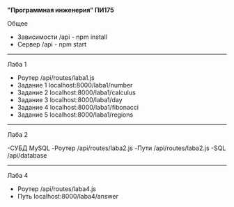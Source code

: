 **"Программная инженерия" ПИ175**

Общее

- Зависимости /api - npm install
- Сервер /api - npm start

---

Лаба 1

- Роутер /api/routes/laba1.js
- Задание 1 localhost:8000/laba1/number
- Задание 2 localhost:8000/laba1/calculus
- Задание 3 localhost:8000/laba1/day
- Задание 4 localhost:8000/laba1/fibonacci
- Задание 5 localhost:8000/laba1/regions

---

Лаба 2

-СУБД MySQL
-Роутер /api/routes/laba2.js
-Пути /api/routes/laba2.js
-SQL /api/database

---

Лаба 4

- Роутер /api/routes/laba4.js
- Путь localhost:8000/laba4/answer
